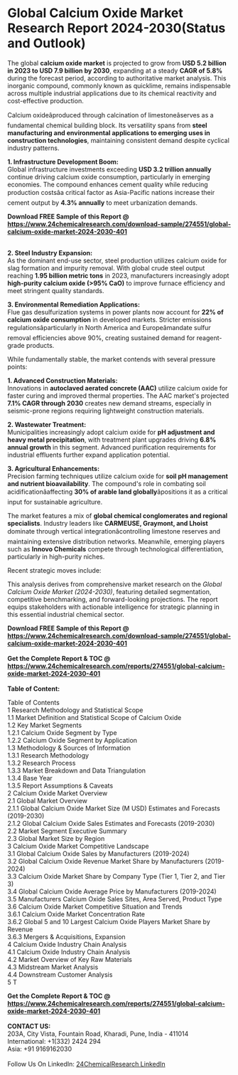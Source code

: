 <h1>Global Calcium Oxide Market Research Report 2024-2030(Status and Outlook)</h1><p>The global <strong>calcium oxide market</strong> is projected to grow from <strong>USD 5.2 billion in 2023 to USD 7.9 billion by 2030</strong>, expanding at a steady <strong>CAGR of 5.8%</strong> during the forecast period, according to authoritative market analysis. This inorganic compound, commonly known as quicklime, remains indispensable across multiple industrial applications due to its chemical reactivity and cost-effective production.</p><p>Calcium oxideâproduced through calcination of limestoneâserves as a fundamental chemical building block. Its versatility spans from <strong>steel manufacturing and environmental applications to emerging uses in construction technologies</strong>, maintaining consistent demand despite cyclical industry patterns.</p><p><strong>1. Infrastructure Development Boom:</strong><br>
Global infrastructure investments exceeding <strong>USD 3.2 trillion annually</strong> continue driving calcium oxide consumption, particularly in emerging economies. The compound enhances cement quality while reducing production costsâa critical factor as Asia-Pacific nations increase their cement output by <strong>4.3% annually</strong> to meet urbanization demands.</p><div><b>Download FREE Sample of this Report @ 
            <a href="https://www.24chemicalresearch.com/download-sample/274551/global-calcium-oxide-market-2024-2030-401">
            https://www.24chemicalresearch.com/download-sample/274551/global-calcium-oxide-market-2024-2030-401</a></b></div><br><p><strong>2. Steel Industry Expansion:</strong><br>
As the dominant end-use sector, steel production utilizes calcium oxide for slag formation and impurity removal. With global crude steel output reaching <strong>1.95 billion metric tons</strong> in 2023, manufacturers increasingly adopt <strong>high-purity calcium oxide (&gt;95% CaO)</strong> to improve furnace efficiency and meet stringent quality standards.</p><p><strong>3. Environmental Remediation Applications:</strong><br>
Flue gas desulfurization systems in power plants now account for <strong>22% of calcium oxide consumption</strong> in developed markets. Stricter emissions regulationsâparticularly in North America and Europeâmandate sulfur removal efficiencies above 90%, creating sustained demand for reagent-grade products.</p><p>While fundamentally stable, the market contends with several pressure points:</p><p><strong>1. Advanced Construction Materials:</strong><br>
Innovations in <strong>autoclaved aerated concrete (AAC)</strong> utilize calcium oxide for faster curing and improved thermal properties. The AAC market's projected <strong>7.1% CAGR through 2030</strong> creates new demand streams, especially in seismic-prone regions requiring lightweight construction materials.</p><p><strong>2. Wastewater Treatment:</strong><br>
Municipalities increasingly adopt calcium oxide for <strong>pH adjustment and heavy metal precipitation</strong>, with treatment plant upgrades driving <strong>6.8% annual growth</strong> in this segment. Advanced purification requirements for industrial effluents further expand application potential.</p><p><strong>3. Agricultural Enhancements:</strong><br>
Precision farming techniques utilize calcium oxide for <strong>soil pH management and nutrient bioavailability</strong>. The compound's role in combating soil acidificationâaffecting <strong>30% of arable land globally</strong>âpositions it as a critical input for sustainable agriculture.</p><p>The market features a mix of <strong>global chemical conglomerates and regional specialists</strong>. Industry leaders like <strong>CARMEUSE, Graymont, and Lhoist</strong> dominate through vertical integrationâcontrolling limestone reserves and maintaining extensive distribution networks. Meanwhile, emerging players such as <strong>Innovo Chemicals</strong> compete through technological differentiation, particularly in high-purity niches.</p><p>Recent strategic moves include:</p><p>This analysis derives from comprehensive market research on the <em>Global Calcium Oxide Market (2024-2030)</em>, featuring detailed segmentation, competitive benchmarking, and forward-looking projections. The report equips stakeholders with actionable intelligence for strategic planning in this essential industrial chemical sector.</p><div><b>Download FREE Sample of this Report @ 
            <a href="https://www.24chemicalresearch.com/download-sample/274551/global-calcium-oxide-market-2024-2030-401">
            https://www.24chemicalresearch.com/download-sample/274551/global-calcium-oxide-market-2024-2030-401</a></b></div><br><div><b>Get the Complete Report & TOC @ 
            <a href="https://www.24chemicalresearch.com/reports/274551/global-calcium-oxide-market-2024-2030-401">
            https://www.24chemicalresearch.com/reports/274551/global-calcium-oxide-market-2024-2030-401</a></b></div><br>
            <b>Table of Content:</b><p>Table of Contents<br />
1 Research Methodology and Statistical Scope<br />
1.1 Market Definition and Statistical Scope of Calcium Oxide<br />
1.2 Key Market Segments<br />
1.2.1 Calcium Oxide Segment by Type<br />
1.2.2 Calcium Oxide Segment by Application<br />
1.3 Methodology & Sources of Information<br />
1.3.1 Research Methodology<br />
1.3.2 Research Process<br />
1.3.3 Market Breakdown and Data Triangulation<br />
1.3.4 Base Year<br />
1.3.5 Report Assumptions & Caveats<br />
2 Calcium Oxide Market Overview<br />
2.1 Global Market Overview<br />
2.1.1 Global Calcium Oxide Market Size (M USD) Estimates and Forecasts (2019-2030)<br />
2.1.2 Global Calcium Oxide Sales Estimates and Forecasts (2019-2030)<br />
2.2 Market Segment Executive Summary<br />
2.3 Global Market Size by Region<br />
3 Calcium Oxide Market Competitive Landscape<br />
3.1 Global Calcium Oxide Sales by Manufacturers (2019-2024)<br />
3.2 Global Calcium Oxide Revenue Market Share by Manufacturers (2019-2024)<br />
3.3 Calcium Oxide Market Share by Company Type (Tier 1, Tier 2, and Tier 3)<br />
3.4 Global Calcium Oxide Average Price by Manufacturers (2019-2024)<br />
3.5 Manufacturers Calcium Oxide Sales Sites, Area Served, Product Type<br />
3.6 Calcium Oxide Market Competitive Situation and Trends<br />
3.6.1 Calcium Oxide Market Concentration Rate<br />
3.6.2 Global 5 and 10 Largest Calcium Oxide Players Market Share by Revenue<br />
3.6.3 Mergers & Acquisitions, Expansion<br />
4 Calcium Oxide Industry Chain Analysis<br />
4.1 Calcium Oxide Industry Chain Analysis<br />
4.2 Market Overview of Key Raw Materials<br />
4.3 Midstream Market Analysis<br />
4.4 Downstream Customer Analysis<br />
5 T</p><div><b>Get the Complete Report & TOC @ 
            <a href="https://www.24chemicalresearch.com/reports/274551/global-calcium-oxide-market-2024-2030-401">
            https://www.24chemicalresearch.com/reports/274551/global-calcium-oxide-market-2024-2030-401</a></b></div><br><b>CONTACT US:</b><br>
            203A, City Vista, Fountain Road, Kharadi, Pune, India - 411014<br>
            International: +1(332) 2424 294<br>
            Asia: +91 9169162030 <br><br>
            Follow Us On LinkedIn: <a href="https://www.linkedin.com/company/24chemicalresearch/">24ChemicalResearch LinkedIn</a>